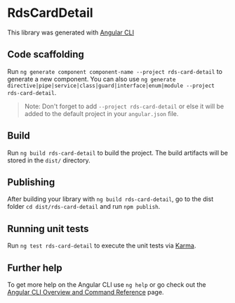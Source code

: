 # RdsCardDetail

This library was generated with [Angular CLI](https://github.com/angular/angular-cli)

## Code scaffolding

Run `ng generate component component-name --project rds-card-detail` to generate a new component. You can also use `ng generate directive|pipe|service|class|guard|interface|enum|module --project rds-card-detail`.
> Note: Don't forget to add `--project rds-card-detail` or else it will be added to the default project in your `angular.json` file. 

## Build

Run `ng build rds-card-detail` to build the project. The build artifacts will be stored in the `dist/` directory.

## Publishing

After building your library with `ng build rds-card-detail`, go to the dist folder `cd dist/rds-card-detail` and run `npm publish`.

## Running unit tests

Run `ng test rds-card-detail` to execute the unit tests via [Karma](https://karma-runner.github.io).

## Further help

To get more help on the Angular CLI use `ng help` or go check out the [Angular CLI Overview and Command Reference](https://angular.io/cli) page.
